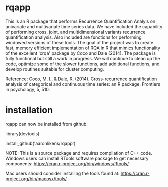 # rqapp

This is an R package that performs Recurrence Quantification Analyis on univariate and multivariate time series data. We have included the capability of performing cross, joint, and multidimensional variants recurrence quantification analysis. Also included are functions for performing windowed versions of these tools. The goal of the project was to create fast, memory efficient implementation of RQA in R that mimics functionality of the excellent 'crqa' package by Coco and Dale (2014). The package is fully functional but still a work in progress. We will continue to clean up the code, optimize some of the slower functions, add additional functions, and develop routines suitable for cluster computing. 

Reference:
Coco, M. I., & Dale, R. (2014). Cross-recurrence quantification analysis of categorical and continuous time series: an R package. Frontiers in psychology, 5, 510.

# installation
rqapp can now be installed from github:

library(devtools)

install_github('aaronlikens/rqapp')

NOTE: This is a source package and requires compilation of C++ code. 
Windows users can install RTools software package to get necessary components:
https://cran.r-project.org/bin/windows/Rtools/

Mac users should consider installing the tools found at:
https://cran.r-project.org/bin/macosx/tools/
